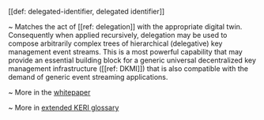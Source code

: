 [[def: delegated-identifier, delegated identifier]]

~ Matches the act of [[ref: delegation]] with the appropriate digital twin. Consequently when applied recursively, delegation may be used to compose arbitrarily complex trees of hierarchical (delegative) key management event streams. This is a most powerful capability that may provide an essential building block for a generic universal decentralized key management infrastructure ([[ref: DKMI]]) that is also compatible with the demand of generic event streaming applications.

~ More in the [whitepaper](https://github.com/SmithSamuelM/Papers/blob/master/whitepapers/KERI_WP_2.x.web.pdf)

~ More in <a href="https://weboftrust.github.io/WOT-terms/docs/glossary/delegated-identifier">extended KERI glossary</a>
